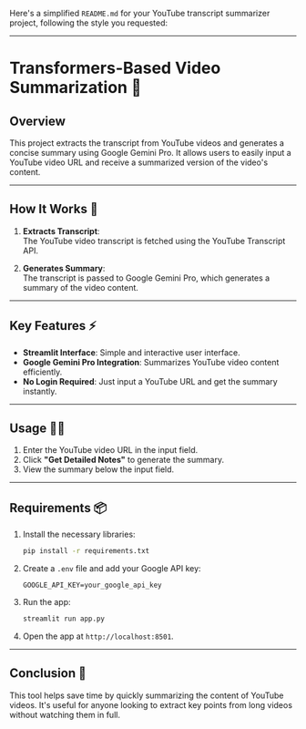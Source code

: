 Here's a simplified `README.md` for your YouTube transcript summarizer project, following the style you requested:

---

# **Transformers-Based Video Summarization 🎥**  

## **Overview**  
This project extracts the transcript from YouTube videos and generates a concise summary using Google Gemini Pro. It allows users to easily input a YouTube video URL and receive a summarized version of the video's content.

---

## **How It Works 🔄**  
1. **Extracts Transcript**:  
   The YouTube video transcript is fetched using the YouTube Transcript API.  

2. **Generates Summary**:  
   The transcript is passed to Google Gemini Pro, which generates a summary of the video content.

---

## **Key Features ⚡**  
- **Streamlit Interface**: Simple and interactive user interface.  
- **Google Gemini Pro Integration**: Summarizes YouTube video content efficiently.  
- **No Login Required**: Just input a YouTube URL and get the summary instantly.

---

## **Usage 🧑‍💻**  
1. Enter the YouTube video URL in the input field.  
2. Click **"Get Detailed Notes"** to generate the summary.  
3. View the summary below the input field.

---

## **Requirements 📦**  
1. Install the necessary libraries:  
   ```bash
   pip install -r requirements.txt
   ```

2. Create a `.env` file and add your Google API key:  
   ```env
   GOOGLE_API_KEY=your_google_api_key
   ```

3. Run the app:  
   ```bash
   streamlit run app.py
   ```

4. Open the app at `http://localhost:8501`.

---

## **Conclusion 📝**  
This tool helps save time by quickly summarizing the content of YouTube videos. It's useful for anyone looking to extract key points from long videos without watching them in full.
